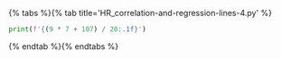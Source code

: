 {% tabs %}{% tab title='HR_correlation-and-regression-lines-4.py' %}

```py
print(f'{(9 * 7 + 107) / 20:.1f}')
```

{% endtab %}{% endtabs %}
